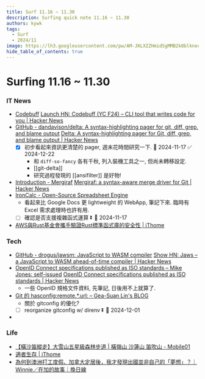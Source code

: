 ```yaml
---
title: Surf 11.16 ~ 11.30
description: Surfing quick note 11.16 ~ 11.30
authors: kywk
tags:
  - Surf
  - 2024/11
image: https://lh3.googleusercontent.com/pw/AM-JKLXZZHmidSgMMB2k8blkneclNRysPXLr__G7rZ4hPi2sN0jC67PHAbX1MyFj8hQX_MTZ6bwIMPwCyu2fu1bU0ZXSX09eu-OlSDb4U-9haUS_wgnVPLaCM6WQLsRbsnocF8X5Edmt35rDjytljbNEMsaf8A=w800-no?authuser=0
hide_table_of_contents: true
---
```


Surfing 11.16 ~ 11.30
==================

### IT News

- [Codebuff](https://www.codebuff.com/) [Launch HN: Codebuff (YC F24) – CLI tool that writes code for you | Hacker News](https://news.ycombinator.com/item?id=42078536) 
- [GitHub - dandavison/delta: A syntax-highlighting pager for git, diff, grep, and blame output](https://github.com/dandavison/delta) [Delta: A syntax-highlighting pager for Git, diff, grep, and blame output | Hacker News](https://news.ycombinator.com/item?id=42091365)
	- [x] 初步看起來資訊更清楚的 pager, 週末花時間研究一下. 📅 2024-11-17 ✅ 2024-12-22
		-  和 `diff-so-fancy` 各有千秋, 列入裝機工具之一, 但尚未轉移設定.
		- [[git-delta]] 
		- 研究過程發現的 [[ansifilter]] 是好物!
- [Introduction - Mergiraf](https://mergiraf.org/) [Mergiraf: a syntax-aware merge driver for Git | Hacker News](https://news.ycombinator.com/item?id=42093756)
- [IronCalc - Open-Source Spreadsheet Engine](https://www.ironcalc.com/)
	- 看起來比 Google Docs 更 lightweight 的 WebApp, 筆記下來. 臨時有 Excel 需求處理時也許有用.
	- [ ] 確認是否支援複雜函式運算 ⏬ 📅 2024-11-17
- [AWS與Rust基金會攜手驗證Rust標準函式庫的安全性 | iThome](https://www.ithome.com.tw/news/166158)

### Tech

- [GitHub - drogus/jawsm: JavaScript to WASM compiler](https://github.com/drogus/jawsm)  [Show HN: Jaws – a JavaScript to WASM ahead-of-time compiler | Hacker News](https://news.ycombinator.com/item?id=42095879)
- [OpenID Connect specifications published as ISO standards – Mike Jones: self-issued](https://self-issued.info/?p=2573) [OpenID Connect specifications published as ISO standards | Hacker News](https://news.ycombinator.com/item?id=42101181)
	- 一些 OpenID 規格文件資料, 先筆記, 日後用不上就算了.
- [Git 的 hasconfig:remote.\*.url: – Gea-Suan Lin's BLOG](https://blog.gslin.org/archives/2024/11/25/12100/git-%e7%9a%84-hasconfigremote-url/)
	- 關於 gitconfig 的優化? 
	- [ ] reorganize gitconfig w/ direnv ⏬ 📅 2024-12-01
- 

### Life

- [【橫沙笛縱走】大雪山五星級森林步道 | 橫嶺山 沙蓮山 笛吹山 - Mobile01](https://www.mobile01.com/topicdetail.php?f=628&t=7045521)
- [適者生存 | iThome](https://www.ithome.com.tw/voice/166157)
- [為何到澳洲打工度假、加拿大定居後，我才發現出國並非自己的「夢想」？｜Ｗinnie／在加的故事｜換日線](https://crossing.cw.com.tw/article/19453)
